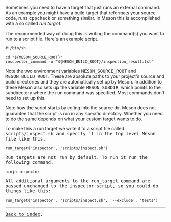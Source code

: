 Sometimes you need to have a target that just runs an external command. As an example you might have a build target that reformats your source code, runs <tt>cppcheck</tt> or something similar. In Meson this is accomplished with a so called *run target*.

The recommended way of doing this is writing the command(s) you want to run to a script file. Here's an example script.

    #!/bin/sh

    cd "${MESON_SOURCE_ROOT}"
    inscpector_command -o "${MESON_BUILD_ROOT}/inspection_result.txt"

Note the two environment variables <tt>MESON_SOURCE_ROOT</tt> and <tt>MESON_BUILD_ROOT</tt>. These are absolute paths to your project's source and build directories and they are automatically set up by Meson. In addition to these Meson also sets up the variable <tt>MESON_SUBDIR</tt>, which points to the subdirectory where the run command was specified. Most commands don't need to set up this.

Note how the script starts by cd'ing into the source dir. Meson does not guarantee that the script is run in any specific directory. Whether you need to do the same depends on what your custom target wants to do.

To make this a run target we write it to a script file called <tt>scripts/inspect.sh<tt> and specify it in the top level Meson file like this.

    run_target('inspector', 'scripts/inspect.sh')

Run targets are not run by default. To run it run the following command.

    ninja inspector

All additional arguments to the <tt>run_target</tt> command are passed unchanged to the inspector script, so you could do things like this:

    run_target('inspector', 'scripts/inspect.sh', '--exclude', 'tests')

---

[Back to index](Manual).
